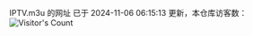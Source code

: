 IPTV.m3u 的网址 已于 2024-11-06 06:15:13 更新，本仓库访客数：![Visitor's Count](https://profile-counter.glitch.me/hero1898_tv/count.svg)
